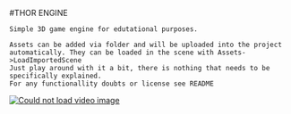 #THOR ENGINE

	Simple 3D game engine for edutational purposes.
	
	Assets can be added via folder and will be uploaded into the project automatically. They can be loaded in the scene with Assets->LoadImportedScene
	Just play around with it a bit, there is nothing that needs to be specifically explained.
	For any functionallity doubts or license see README
	
[![Could not load video image](https://img.youtube.com/vi/fs4EhOpGDSk/0.jpg)](https://www.youtube.com/watch?v=fs4EhOpGDSk)
	
